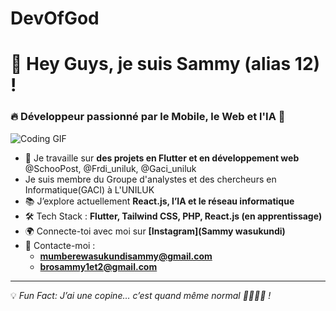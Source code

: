 # DevOfGod
# 👋 Hey Guys, je suis Sammy (alias 12) !  
### 🔥 Développeur passionné par le Mobile, le Web et l'IA 🚀  

![Coding GIF](https://media.giphy.com/media/qgQUggAC3Pfv687qPC/giphy.gif)  

- 🎯 Je travaille sur **des projets en Flutter et en développement web**  @SchooPost, @Frdi_uniluk, @Gaci_uniluk
- Je suis membre du Groupe d'analystes et des chercheurs en Informatique(GACI) à L'UNILUK
- 📚 J’explore actuellement **React.js, l’IA et le réseau informatique**  
- 🛠️ Tech Stack : **Flutter, Tailwind CSS, PHP, React.js (en apprentissage)**  
- 🌍 Connecte-toi avec moi sur **[Instagram](Sammy wasukundi)**  
- 📧 Contacte-moi :  
  - **mumberewasukundisammy@gmail.com**  
  - **brosammy1et2@gmail.com**  

---


💡 *Fun Fact:* *J’ai une copine… c’est quand même normal 🤷🏾‍♂️😂 !*  

